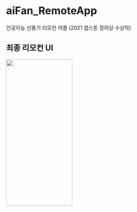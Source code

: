 # aiFan_RemoteApp
인공지능 선풍기 리모컨 어플 (2021 캡스톤 장려상 수상작)

## 최종 리모컨 UI  

<img src="https://github.com/da-hye0/aiFan_RemoteApp/assets/60743139/29d2b312-fbcc-4c5f-8001-c40583ccb5d1"  width="180" height="400"/>
